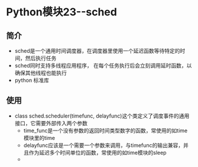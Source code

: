 # Python模块23--sched

## 简介

* sched是一个通用时间调度器，在调度器里使用一个延迟函数等待特定的时间，然后执行任务
* sched同时支持多线程应用程序， 在每个任务执行后会立刻调用延时函数，以确保其他线程也能执行
* python 标准库

## 使用

* class sched.scheduler(timefunc, delayfunc)这个类定义了调度事件的通用接口，它需要外部传入两个参数
  + time_func是一个没有参数的返回时间类型数字的函数，常使用的如time模块里的time
  + delayfunc应该是一个需要一个参数来调用，与timefunc的输出兼容，并且作为延迟多个时间单位的函数，常使用的如time模块的sleep
  + 